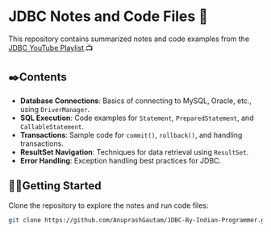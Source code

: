# JDBC Notes and Code Files 📝

This repository contains summarized notes and code examples from the [JDBC YouTube Playlist](https://youtube.com/playlist?list=PL9q3G4cgja6cgxDbpg3cdvnqM9iWwQtNG&si=Ffx91PTVA26njizm).📺

## ✒️Contents

- **Database Connections**: Basics of connecting to MySQL, Oracle, etc., using `DriverManager`.
- **SQL Execution**: Code examples for `Statement`, `PreparedStatement`, and `CallableStatement`.
- **Transactions**: Sample code for `commit()`, `rollback()`, and handling transactions.
- **ResultSet Navigation**: Techniques for data retrieval using `ResultSet`.
- **Error Handling**: Exception handling best practices for JDBC.

## 🧑‍💻Getting Started

Clone the repository to explore the notes and run code files:

```bash
git clone https://github.com/AnuprashGautam/JDBC-By-Indian-Programmer.git
```
